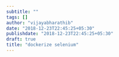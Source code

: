```yaml
---
subtitle: ""
tags: []
author: "vijayabharathib"
date: "2018-12-23T22:45:25+05:30"
publishdate: "2018-12-23T22:45:25+05:30"
draft: true
title: "dockerize selenium"
---
```

